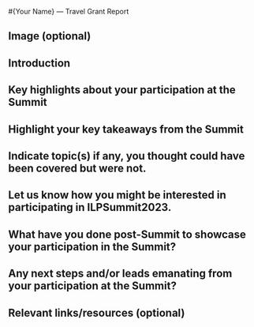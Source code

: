 #{Your Name} — Travel Grant Report

<!-- The text in these bracketed sections will not appear once you publish the post. -->

<!-- Be sure to update all text in the {brackets} that appear in the title of your post. -->

<!-- As an ILP Summit Travel grantee it is important that you update the community about your experience at the Summit. This is a chance to brag a little about meeting the Interledger team and connecting with members of the community; and to share what you’ve learned with the Interledger Community. -->


## Image (optional)

<!-- Share a photo of you at the Summit, engaged with attendees at the Summit, presenting at the Summit and/or a shot of an event/session at the Summit. --> 


## Introduction 

<!-- Provide a short summary about who you are ,name, company affiliation, country of origin, etc. Refer to your statement of purpose and what you had hoped to learn from attending the Summit. -->


## Key highlights about your participation at the Summit

<!-- Referencing your participation at the Summit, please provide details on your participation, including but limited to connecting with the community, presenting, participating in a panel discussion and/or showcasing your project/company. -->


## Highlight your key takeaways from the Summit 

<!-- Please highlight the key takeaways including but not limited to increased knowledge and understanding of the Interledger Protocol, Web Monetization, and new and emerging Open Payments technologies. -->


## Indicate topic(s) if any, you thought could have been covered but were not. 


<!-- Please let us know if there are any topics or areas for discussion that you felt were not covered over the 2-day Summit. -->


## Let us know how you might be interested in participating in ILPSummit2023.


<!-- Please let us and your readers know how you would like to participate in the 2023 staging of the ILP Summit. -->


## What have you done post-Summit to showcase your participation in the Summit?

<!-- Have you discussed your participation in the Summit publicly? Please include any links to writing, interviews, podcasts, webinars, tutorials, etc. Are there any support you need from the wider Interledger community in furthering the goal of increasing awareness of financial inclusion, open payments and Web Monetization?-->


## Any next steps and/or leads emanating from your participation at the Summit?

<!-- Are there any community members or groups that you connected, collaborated or secured any partnerships with at the Summit? What are your immediate next steps or follow ups arising from your participation at the Summit.-->


## Relevant links/resources  (optional)